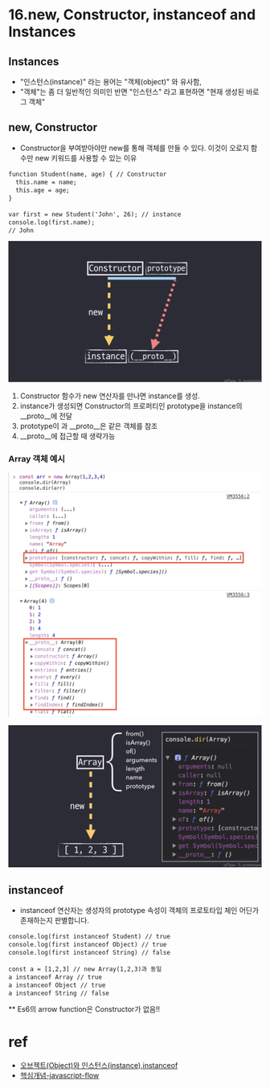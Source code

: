 # 16.new, Constructor, instanceof and Instances

## Instances
- "인스턴스(instance)" 라는 용어는 "객체(object)" 와 유사함,
- "객체"는 좀 더 일반적인 의미인 반면 "인스턴스" 라고 표현하면 "현재 생성된 바로 그 객체"

## new, Constructor
- Constructor을 부여받아야만 new를 통해 객체를 만들 수 있다. 이것이 오로지 함수만 new 키워드를 사용할 수 있는 이유
```
function Student(name, age) { // Constructor
  this.name = name;
  this.age = age;
}

var first = new Student('John', 26); // instance
console.log(first.name);
// John
```

![Reference Types](./imgs/constructor.png)

1. Constructor 함수가 new 연산자를 만나면 instance를 생성.
2. instance가 생성되면 Constructor의 프로퍼티인 prototype을 instance의 __proto__에 전달
3. prototype이 과 __proto__은 같은 객체를 참조
4. __proto__에 접근할 때 생략가능

### Array 객체 예시
![Reference Types](./imgs/array2.png)

![Reference Types](./imgs/array1.png)

## instanceof
- instanceof 연산자는 생성자의 prototype 속성이 객체의 프로토타입 체인 어딘가 존재하는지 판별합니다.

```
console.log(first instanceof Student) // true
console.log(first instanceof Object) // true
console.log(first instanceof String) // false

const a = [1,2,3] // new Array(1,2,3)과 동일
a instanceof Array // true
a instanceof Object // true
a instanceof String // false
```

** Es6의 arrow function은 Constructor가 없음!!

# ref
- [오브젝트(Object)와 인스턴스(instance),instanceof](https://webclub.tistory.com/37)
- [핵심개념-javascript-flow](https://webclub.tistory.com/37)

